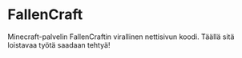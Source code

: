 # FallenCraft
Minecraft-palvelin FallenCraftin virallinen nettisivun koodi. Täällä sitä loistavaa työtä saadaan tehtyä!
